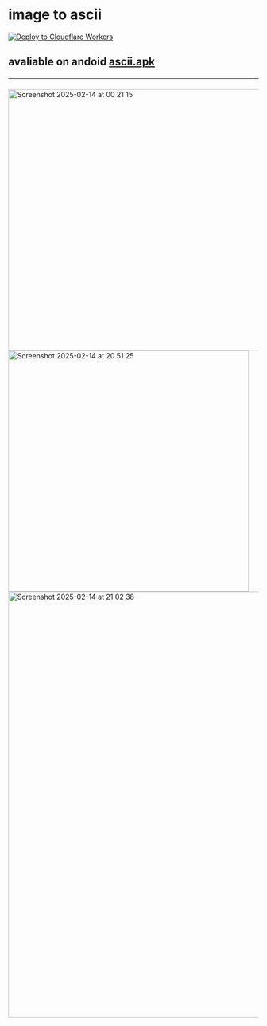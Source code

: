 # image to ascii<br />

  <a href="https://deploy.workers.cloudflare.com/?url=https://github.com/sudo-self/ascii">
    <img src="https://deploy.workers.cloudflare.com/button" alt="Deploy to Cloudflare Workers" />
  </a>

                
## avaliable on andoid&nbsp;<a href="https://ascii.jessejesse.xyz/ascii.apk">ascii.apk</a><br /><hr>
<img width="525" alt="Screenshot 2025-02-14 at 00 21 15" src="https://github.com/user-attachments/assets/e02cfd86-3a3c-489b-8dca-6efbdf7fe5f2" />

<img width="484" alt="Screenshot 2025-02-14 at 20 51 25" src="https://github.com/user-attachments/assets/247dadf4-4dde-49cd-b4e9-12d834eda8c1" />
<img width="856" alt="Screenshot 2025-02-14 at 21 02 38" src="https://github.com/user-attachments/assets/60f2b07d-de07-4338-91db-39f606862669" />
